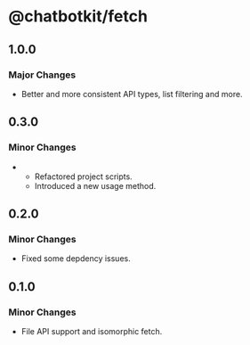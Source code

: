 # @chatbotkit/fetch

## 1.0.0

### Major Changes

- Better and more consistent API types, list filtering and more.

## 0.3.0

### Minor Changes

- - Refactored project scripts.
  - Introduced a new usage method.

## 0.2.0

### Minor Changes

- Fixed some depdency issues.

## 0.1.0

### Minor Changes

- File API support and isomorphic fetch.
